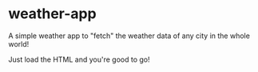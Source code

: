 # weather-app

A simple weather app to "fetch" the weather data of any city in the whole world!

Just load the HTML and you're good to go!
